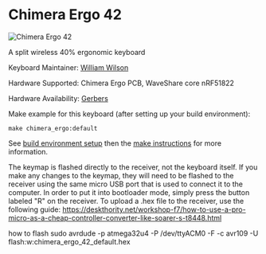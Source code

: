 # Chimera Ergo 42

![Chimera Ergo 42](https://imgur.com/Yasp0s6)

A split wireless 40% ergonomic keyboard 

Keyboard Maintainer: [William Wilson](https://github.com/GlenPickle)  


Hardware Supported: Chimera Ergo PCB, WaveShare core nRF51822

Hardware Availability: [Gerbers](https://github.com/GlenPickle/Chimera/tree/master/ergo/gerbers)

Make example for this keyboard (after setting up your build environment):

    make chimera_ergo:default

See [build environment setup](https://docs.qmk.fm/build_environment_setup.html) then the [make instructions](https://docs.qmk.fm/make_instructions.html) for more information.

The keymap is flashed directly to the receiver, not the keyboard itself. If you make any changes to the keymap, they will need to be flashed to the receiver using the same micro USB port that is used to connect it to the computer. In order to put it into bootloader mode, simply press the button labeled "R" on the receiver. To upload a .hex file to the receiver, use the following guide: https://deskthority.net/workshop-f7/how-to-use-a-pro-micro-as-a-cheap-controller-converter-like-soarer-s-t8448.html

how to flash
sudo avrdude -p atmega32u4 -P /dev/ttyACM0 -F -c avr109 -U flash:w:chimera_ergo_42_default.hex
